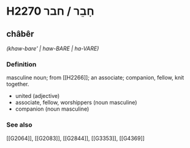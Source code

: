 # H2270 חָבֵר / חבר

## châbêr

_(khaw-bare' | haw-BARE | ha-VARE)_

### Definition

masculine noun; from [[H2266]]; an associate; companion, fellow, knit together.

- united (adjective)
- associate, fellow, worshippers (noun masculine)
- companion (noun masculine)
### See also

[[G2064]], [[G2083]], [[G2844]], [[G3353]], [[G4369]]

